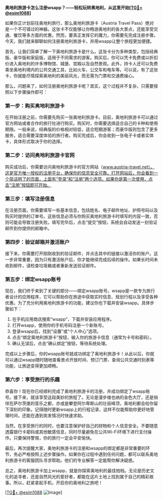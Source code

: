 **奥地利旅游卡怎么注册wsapp？——轻松玩转奥地利，从这里开始[[TG💪+ @esim1088](https://t.me/s/esim1088)]**

如果你正计划前往奥地利旅行，那么奥地利旅游卡（Austria Travel Pass）绝对是一个不可错过的神器。这张卡不仅能够让你畅游奥地利的各大景点，还能享受交通、餐饮等多方面的优惠。然而，要真正发挥它的魔力，你需要先完成注册步骤。今天，我们就来聊聊如何注册奥地利旅游卡，并用wsapp让整个旅程更加便捷。

首先，让我们简单了解一下奥地利旅游卡是什么。这张卡分为多种类型，包括经典版、豪华版和家庭版，适用于不同需求的游客。购买后，你可以凭卡免费或以折扣价进入奥地利的许多博物馆、城堡、宫殿以及自然景观。此外，持卡人还可以免费乘坐奥地利境内的公共交通工具，比如火车、公交车和电车等。可以说，有了这张卡，你就能尽情探索奥地利的美丽风光，而无需为门票和交通费操心。

那么，问题来了，如何注册奥地利旅游卡呢？其实，这个过程并不复杂，只需要按照以下步骤操作即可：

### 第一步：购买奥地利旅游卡

在开始注册之前，你需要先购买一张奥地利旅游卡。目前，奥地利旅游卡可以通过官方网站或者合作的旅行社进行购买。购买时，你需要选择适合自己的卡种和使用期限。一般来说，经典版的价格相对较低，适合短期游客；而豪华版则包含了更多服务，适合需要深度体验的旅行者。购买完成后，你会收到一张电子卡或者实体卡，具体形式取决于你的选择。

### 第二步：访问奥地利旅游卡官网

购买成功后，你需要访问奥地利旅游卡的官方网站（www.austria-travel.net）。这是官方唯一授权的注册平台，确保你的信息安全可靠。打开网站后，你会看到一个简洁明了的页面，上面有“登录”和“注册”两个选项。如果你是第一次使用，点击“注册”按钮即可开始。

### 第三步：填写注册信息

在注册页面，你需要填写一些基本信息，包括姓名、电子邮件地址、护照号码以及购买时提供的订单号。这些信息必须与你购买奥地利旅游卡时填写的内容一致，否则可能会导致注册失败。填写完毕后，点击“提交”按钮，系统会自动发送一封验证邮件到你提供的邮箱中。

### 第四步：验证邮箱并激活账户

接下来，你需要打开刚刚收到的验证邮件，并点击其中的链接以激活你的账户。这一步非常重要，因为只有激活账户后，你才能继续完成后续的操作。如果长时间未收到邮件，请检查垃圾箱或者重新发送验证邮件。

### 第五步：绑定wsapp账号

现在，我们终于来到了关键的部分——绑定wsapp账号。wsapp是一款专为旅行者设计的应用程序，它可以帮助你在旅途中获取实时信息、规划行程以及享受各种优惠。为了充分利用奥地利旅游卡的功能，建议你也下载并安装wsapp。具体步骤如下：

1. 在手机应用商店搜索“wsapp”，下载并安装应用程序。
2. 打开wsapp，使用你的手机号码注册一个新账号。
3. 登录wsapp后，找到“设置”或“个人中心”选项。
4. 点击“绑定奥地利旅游卡”按钮，输入你的旅游卡信息（通常为卡号和密码）。
5. 确认无误后，点击“确认绑定”按钮，等待系统处理。

完成以上步骤后，你的wsapp账号就成功绑定了奥地利旅游卡！从此以后，你就可以通过wsapp随时随地查看景点开放时间、预订门票、查询公共交通时刻表等功能，让旅途变得更加顺畅。

### 第六步：享受旅行的乐趣

恭喜你！现在你已经顺利完成了奥地利旅游卡的注册，并成功绑定了wsapp账号。接下来，就该享受这段美妙的旅程了。无论是漫步维也纳的金色大厅，还是徜徉在萨尔茨堡的音乐之都，亦或是攀登阿尔卑斯山的壮丽峰顶，奥地利都会给你留下深刻的印象。记得随时更新wsapp上的行程记录，这样不仅能帮助你更好地管理时间，还能在遇到突发情况时快速求助。

当然，在享受旅行的同时，也要注意保护好自己的财物和个人信息安全。不要随意透露银行卡密码或其他敏感信息，同时尽量避免在公共Wi-Fi环境下进行支付操作。只要保持警惕，你的旅行一定会平安愉快。

最后，再次提醒大家，奥地利旅游卡的注册和wsapp的绑定都是非常重要的环节，务必严格按照上述步骤操作。如果你在过程中遇到任何问题，都可以联系奥地利旅游卡的客服团队寻求帮助。他们的专业解答一定能帮你解决疑惑。

总之，奥地利旅游卡加上wsapp，就是你探索奥地利的最佳拍档。无论是历史文化的追寻者，还是自然风光的爱好者，都能在这片土地上找到属于自己的精彩故事。所以，赶紧拿起手机，开启你的奥地利之旅吧！

[[TG💪+ @esim1088](https://t.me/s/esim1088) ![Image](https://i.postimg.cc/4NQfJmqS/Snipaste-2025-05-13-00-14-12.png)]